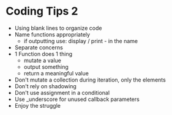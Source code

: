 # Coding Tips 2

- Using blank lines to organize code
- Name functions appropriately
  - if outputting use: display / print - in the name
- Separate concerns
- 1 Function does 1 thing
  - mutate a value
  - output something
  - return a meaningful value
- Don't mutate a collection during iteration, only the elements
- Don't rely on shadowing
- Don't use assignment in a conditional 
- Use _underscore for unused callback parameters
- Enjoy the struggle
